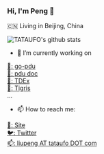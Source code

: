 ### Hi, I'm Peng 👋

<!--
**TATAUFO/TATAUFO** is a ✨ _special_ ✨ repository because its `README.md` (this file) appears on your GitHub profile.

Here are some ideas to get you started:

- 🔭 I’m currently working on ...
- 🌱 I’m currently learning ...
- 👯 I’m looking to collaborate on ...
- 🤔 I’m looking for help with ...
- 💬 Ask me about ...
- 📫 How to reach me: ...
- 😄 Pronouns: ...
- ⚡ Fun fact: ...
-->


🇨🇳 Living in Beijing, China

![TATAUFO's github stats](https://github-readme-stats.vercel.app/api?username=tataufo)

- 🔭 I’m currently working on 

[🚀: go-pdu](https://github.com/pdupub/go-pdu) <br>
[🚢: pdu doc](https://github.com/pdupub/Documentation) <br>
[📝: TDEx](https://github.com/TTCECO/TDEX) <br>
[🏸: Tigris](https://github.com/TTCECO/Tigris) <br>
...


- 📫 How to reach me: 

[🚀: Site](https://pdu.pub) <br>
[🐦: Twitter](https://twitter.com/PDUPUB) <br>
[📫: liupeng AT tataufo DOT com](mailto:liupeng@tataufo.com)
